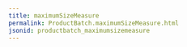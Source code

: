 ```yaml
---
title: maximumSizeMeasure
permalink: ProductBatch.maximumSizeMeasure.html
jsonid: productbatch_maximumsizemeasure
---
```

